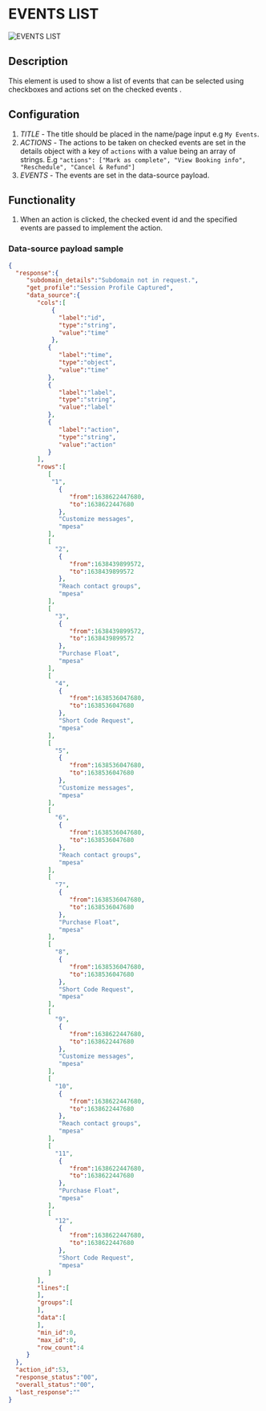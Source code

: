 # EVENTS LIST

![EVENTS LIST](https://i.postimg.cc/jdtS3grt/Screenshot-2023-01-12-182251.png)

## Description

This element is used to show a list of events that can be selected using checkboxes and actions set on the checked events .

## Configuration

1. *TITLE* - The title should be placed in the name/page input e.g `My Events`.
2. *ACTIONS* - The actions to be taken on checked events are set in the details object with a key of `actions` with a value being an array of strings. E.g `"actions": ["Mark as complete", "View Booking info", "Reschedule", "Cancel & Refund"]`
3. *EVENTS* - The events are set in the data-source payload.

## Functionality

1. When an action is clicked, the checked event id and the specified events are passed to implement the action.

### Data-source payload sample

``` json
{
  "response":{
     "subdomain_details":"Subdomain not in request.",
     "get_profile":"Session Profile Captured",
     "data_source":{
        "cols":[
            {
              "label":"id",
              "type":"string",
              "value":"time"
            },
           {
              "label":"time",
              "type":"object",
              "value":"time"
           },
           {
              "label":"label",
              "type":"string",
              "value":"label"
           },
           {
              "label":"action",
              "type":"string",
              "value":"action"
           }
        ],
        "rows":[
           [
            "1",
              {
                 "from":1638622447680,
                 "to":1638622447680
              },
              "Customize messages",
              "mpesa"
           ],
           [
             "2",
              {
                 "from":1638439899572,
                 "to":1638439899572
              },
              "Reach contact groups",
              "mpesa"
           ],
           [
             "3",
              {
                 "from":1638439899572,
                 "to":1638439899572
              },
              "Purchase Float",
              "mpesa"
           ],
           [
             "4",
              {
                 "from":1638536047680,
                 "to":1638536047680
              },
              "Short Code Request",
              "mpesa"
           ],
           [
             "5",
              {
                 "from":1638536047680,
                 "to":1638536047680
              },
              "Customize messages",
              "mpesa"
           ],
           [
             "6",
              {
                 "from":1638536047680,
                 "to":1638536047680
              },
              "Reach contact groups",
              "mpesa"
           ],
           [
             "7",
              {
                 "from":1638536047680,
                 "to":1638536047680
              },
              "Purchase Float",
              "mpesa"
           ],
           [
             "8",
              {
                 "from":1638536047680,
                 "to":1638536047680
              },
              "Short Code Request",
              "mpesa"
           ],
           [
             "9",
              {
                 "from":1638622447680,
                 "to":1638622447680
              },
              "Customize messages",
              "mpesa"
           ],
           [
             "10",
              {
                 "from":1638622447680,
                 "to":1638622447680
              },
              "Reach contact groups",
              "mpesa"
           ],
           [
             "11",
              {
                 "from":1638622447680,
                 "to":1638622447680
              },
              "Purchase Float",
              "mpesa"
           ],
           [
             "12",
              {
                 "from":1638622447680,
                 "to":1638622447680
              },
              "Short Code Request",
              "mpesa"
           ]
        ],
        "lines":[
        ],
        "groups":[
        ],
        "data":[
        ],
        "min_id":0,
        "max_id":0,
        "row_count":4
     }
  },
  "action_id":53,
  "response_status":"00",
  "overall_status":"00",
  "last_response":""
}
```
